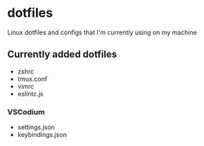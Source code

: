 # dotfiles
Linux dotfiles and configs that I'm currently using on my machine

## Currently added dotfiles

* zshrc
* tmux.conf
* vimrc
* eslintc.js

### VSCodium
* settings.json
* keybindings.json
